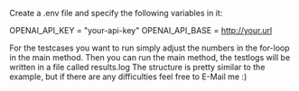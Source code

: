 Create a .env file and specify the following variables in it:

OPENAI_API_KEY = "your-api-key"
OPENAI_API_BASE = http://your.url

For the testcases you want to run simply adjust the numbers in the for-loop in the main method.
Then you can run the main method, the testlogs will be written in a file called results.log
The structure is pretty similar to the example, but if there are any difficulties feel free to E-Mail me :)
